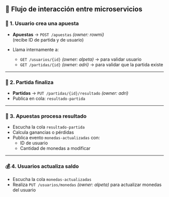 ## 🔄 Flujo de interacción entre microservicios

### 🧾 1. Usuario crea una apuesta

- **Apuestas** → `POST /apuestas` _(owner: rowmi)_  
  (recibe ID de partida y de usuario)

- Llama internamente a:
  - `GET /usuarios/{id}` _(owner: alpeta)_ → para validar usuario
  - `GET /partidas/{id}` _(owner: adri)_ → para validar que la partida existe

---

### 🏁 2. Partida finaliza

- **Partidas** → `PUT /partidas/{id}/resultado` _(owner: adri)_
- Publica en cola: `resultado-partida`

---

### 🎯 3. Apuestas procesa resultado

- Escucha la cola `resultado-partida`
- Calcula ganancias o pérdidas
- Publica evento `monedas-actualizadas` con:
  - ID de usuario
  - Cantidad de monedas a modificar

---

### 💰 4. Usuarios actualiza saldo

- Escucha la cola `monedas-actualizadas`
- Realiza `PUT /usuarios/monedas` _(owner: alpeta)_ para actualizar monedas del usuario
